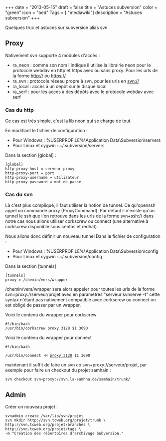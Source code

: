 +++
date = "2013-05-15"
draft = false
title = "Astuces subversion"
color = "green"
icon = "bed"
Tags = [ "mediawiki"]
description = "Astuces subversion"
+++

Quelques truc et astuces sur subversion alias svn

Proxy
-----

Nativement svn supporte 4 modules d'accès :

-   ra\_neon : comme son nom l'indique il utilise la librairie neon pour
    le protocole webdav en http et https avec ou sans proxy. Pour les
    urls de la forme <http://> ou <https://>
-   ra\_svn : protocole réseau propre à svn, pour les urls en <svn://>
-   ra\_local : accès à un dépôt sur le disque local
-   ra\_serf : pour les accès à des dépôts avec le protocole webdav avec
    serf

### Cas du http

Ce cas est très simple, c'est la lib neon qui se charge de tout.

En modifiant le fichier de configuration :

-   Pour Windows : %USERPROFILE%\\Application Data\\Subversion\\servers
-   Pour Linux et cygwin : \~/.subversion/servers

Dans la section [global] :

    [global]
    http-proxy-host = serveur-proxy
    http-proxy-port = port
    http-proxy-username = utilisateur
    http-proxy-password = mot_de_passe

### Cas du svn

Là c'est plus compliqué, il faut utiliser la notion de tunnel. Ce
qu'openssh appel un commande proxy (ProxyCommand). Par défaut il
n'existe qu'un tunnel le ssh que l'on retrouve dans les urls de la forme
svn+ssh:// dans notre cas nous allons utiliser corkscrew ou connect (une
alternative à corkscrew disponible sous centos et redhat).

Nous allons donc définir un nouveau tunnel Dans le fichier de
configuration :

-   Pour Windows : %USERPROFILE%\\Application Data\\Subversion\\config
-   Pour Linux et cygwin : \~/.subversion/config

Dans la section [tunnels]

    [tunnels]
    proxy = /chemin/vers/wrapper

/chemin/vers/wrapper sera alors appeler pour toutes les urls de la forme
svn+proxy://serveur/projet avec en paramètres "serveur svnserve -t"
cette syntax n'étant pas nativement compatible avec corkscrew ou connect
on est obligé de passer par un wrapper.

Voici le contenu du wrapper pour corkscrew

    #!/bin/bash
    /usr/bin/corkscrew proxy 3128 $1 3690

Voici le contenu du wrapper pour connect

    #!/bin/bash
`/usr/bin/connect -H `[`proxy:3128`](proxy:3128)` $1 3690`

maintenant il suffit de faire un svn co svn+proxy://serveur/projet, par
exemple pour faire un checkout du projet samhain :

    svn checkout svn+proxy://svn.la-samhna.de/samhain/trunk/

Admin
-----

Créer un nouveau projet :

    svnadmin create /var/lib/svn/projet
    svn mkdir http://svn.tcweb.org/projet/trunk \
    http://svn.tcweb.org/projet/branches \
    http://svn.tcweb.org/projet/tags \
    -m "Création des répertoires d'archivage Subversion."
